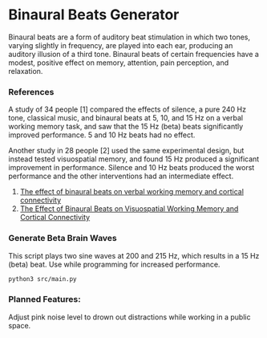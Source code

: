 # Binaural Beats Generator
Binaural beats are a form of auditory beat stimulation in which two tones, varying slightly in frequency, are played into each ear, producing an auditory illusion of a third tone. Binaural beats of certain frequencies have a modest, positive effect on memory, attention, pain perception, and relaxation.

### References
A study of 34 people [1] compared the effects of silence, a pure 240 Hz tone, classical music, and binaural beats at 5, 10, and 15 Hz on a verbal working memory task, and saw that the 15 Hz (beta) beats significantly improved performance. 5 and 10 Hz beats had no effect.

Another study in 28 people [2] used the same experimental design, but instead tested visuospatial memory, and found 15 Hz produced a significant improvement in performance. Silence and 10 Hz beats produced the worst performance and the other interventions had an intermediate effect.

1) [The effect of binaural beats on verbal working memory and cortical connectivity](https://pubmed.ncbi.nlm.nih.gov/28145275/)
2) [The Effect of Binaural Beats on Visuospatial Working Memory and Cortical Connectivity](https://pubmed.ncbi.nlm.nih.gov/27893766/)


### Generate Beta Brain Waves
This script plays two sine waves at 200 and 215 Hz, which results in a 15 Hz (beta) beat. Use while programming for increased performance. 

```sh
python3 src/main.py
```

### Planned Features:
Adjust pink noise level to drown out distractions while working in a public space.
